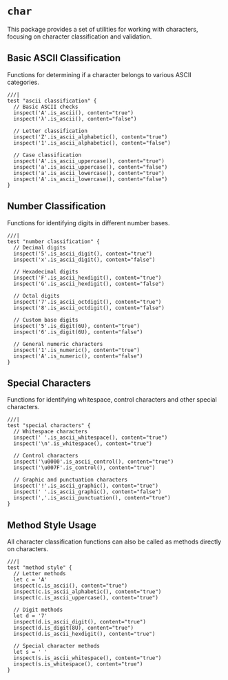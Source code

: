 # `char`

This package provides a set of utilities for working with characters, focusing on character classification and validation.

## Basic ASCII Classification

Functions for determining if a character belongs to various ASCII categories.

```moonbit
///|
test "ascii classification" {
  // Basic ASCII checks
  inspect('A'.is_ascii(), content="true")
  inspect('λ'.is_ascii(), content="false")

  // Letter classification
  inspect('Z'.is_ascii_alphabetic(), content="true")
  inspect('1'.is_ascii_alphabetic(), content="false")

  // Case classification
  inspect('A'.is_ascii_uppercase(), content="true")
  inspect('a'.is_ascii_uppercase(), content="false")
  inspect('a'.is_ascii_lowercase(), content="true")
  inspect('A'.is_ascii_lowercase(), content="false")
}
```

## Number Classification

Functions for identifying digits in different number bases.

```moonbit
///|
test "number classification" {
  // Decimal digits
  inspect('5'.is_ascii_digit(), content="true")
  inspect('x'.is_ascii_digit(), content="false")

  // Hexadecimal digits
  inspect('F'.is_ascii_hexdigit(), content="true")
  inspect('G'.is_ascii_hexdigit(), content="false")

  // Octal digits
  inspect('7'.is_ascii_octdigit(), content="true")
  inspect('8'.is_ascii_octdigit(), content="false")

  // Custom base digits
  inspect('5'.is_digit(6U), content="true")
  inspect('6'.is_digit(6U), content="false")

  // General numeric characters
  inspect('1'.is_numeric(), content="true")
  inspect('A'.is_numeric(), content="false")
}
```

## Special Characters

Functions for identifying whitespace, control characters and other special characters.

```moonbit
///|
test "special characters" {
  // Whitespace characters
  inspect(' '.is_ascii_whitespace(), content="true")
  inspect('\n'.is_whitespace(), content="true")

  // Control characters
  inspect('\u0000'.is_ascii_control(), content="true")
  inspect('\u007F'.is_control(), content="true")

  // Graphic and punctuation characters
  inspect('!'.is_ascii_graphic(), content="true")
  inspect(' '.is_ascii_graphic(), content="false")
  inspect(','.is_ascii_punctuation(), content="true")
}
```

## Method Style Usage

All character classification functions can also be called as methods directly on characters.

```moonbit
///|
test "method style" {
  // Letter methods
  let c = 'A'
  inspect(c.is_ascii(), content="true")
  inspect(c.is_ascii_alphabetic(), content="true")
  inspect(c.is_ascii_uppercase(), content="true")

  // Digit methods
  let d = '7'
  inspect(d.is_ascii_digit(), content="true")
  inspect(d.is_digit(8U), content="true")
  inspect(d.is_ascii_hexdigit(), content="true")

  // Special character methods
  let s = ' '
  inspect(s.is_ascii_whitespace(), content="true")
  inspect(s.is_whitespace(), content="true")
}
```
